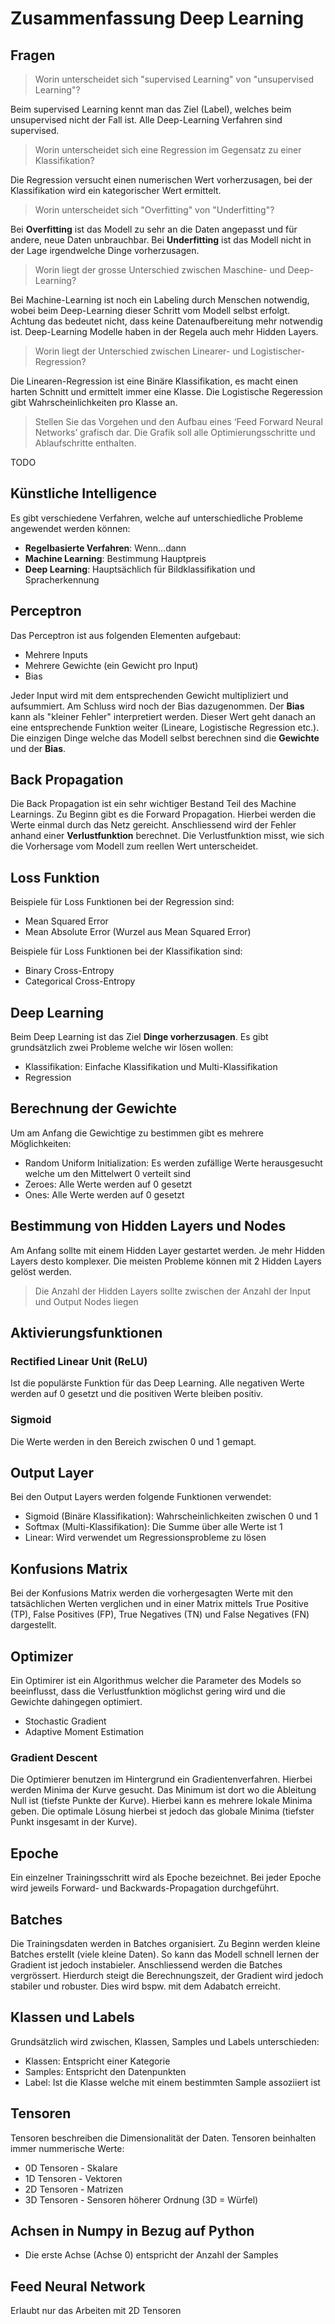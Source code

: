 # Zusammenfassung Deep Learning

## Fragen

> Worin unterscheidet sich "supervised Learning" von "unsupervised Learning"?

Beim supervised Learning kennt man das Ziel (Label), welches beim unsupervised nicht der Fall ist. Alle Deep-Learning Verfahren sind supervised.

> Worin unterscheidet sich eine Regression im Gegensatz zu einer Klassifikation?

Die Regression versucht einen numerischen Wert vorherzusagen, bei der Klassifikation wird ein kategorischer Wert ermittelt. 

> Worin unterscheidet sich "Overfitting" von "Underfitting"?

Bei **Overfitting** ist das Modell zu sehr an die Daten angepasst und für andere, neue Daten unbrauchbar. Bei **Underfitting** ist das Modell nicht in der Lage irgendwelche Dinge vorherzusagen.

> Worin liegt der grosse Unterschied zwischen Maschine- und Deep-Learning?

Bei Machine-Learning ist noch ein Labeling durch Menschen notwendig, wobei beim Deep-Learning dieser Schritt vom Modell selbst erfolgt. Achtung das bedeutet nicht, dass keine Datenaufbereitung mehr notwendig ist. Deep-Learning Modelle haben in der Regela auch mehr Hidden Layers.

> Worin liegt der Unterschied zwischen Linearer- und Logistischer-Regression?

Die Linearen-Regression ist eine Binäre Klassifikation, es macht einen harten Schnitt und ermittelt immer eine Klasse. Die Logistische Regeression gibt Wahrscheinlichkeiten pro Klasse an.

> Stellen Sie das Vorgehen und den Aufbau eines ‘Feed Forward Neural Networks’ grafisch dar. Die Grafik soll alle Optimierungsschritte und Ablaufschritte enthalten.

TODO

## Künstliche Intelligence 

Es gibt verschiedene Verfahren, welche auf unterschiedliche Probleme angewendet werden können:

- **Regelbasierte Verfahren**: Wenn...dann
- **Machine Learning**: Bestimmung Hauptpreis 
- **Deep Learning**: Hauptsächlich für Bildklassifikation und Spracherkennung 

## Perceptron

Das Perceptron ist aus folgenden Elementen aufgebaut:
- Mehrere Inputs
- Mehrere Gewichte (ein Gewicht pro Input)
- Bias

Jeder Input wird mit dem entsprechenden Gewicht multipliziert und aufsummiert. Am Schluss wird noch der Bias dazugenommen. Der **Bias** kann als "kleiner Fehler" interpretiert werden. Dieser Wert geht danach an eine entsprechende Funktion weiter (Lineare, Logistische Regression etc.). Die einzigen Dinge welche das Modell selbst berechnen sind die **Gewichte** und der **Bias**.

## Back Propagation
Die Back Propagation ist ein sehr wichtiger Bestand Teil des Machine Learnings. Zu Beginn gibt es die Forward Propagation. Hierbei werden die Werte einmal durch das Netz gereicht. Anschliessend wird der Fehler anhand einer **Verlustfunktion** berechnet. Die Verlustfunktion misst, wie sich die Vorhersage vom Modell zum reellen Wert unterscheidet.

## Loss Funktion
Beispiele für Loss Funktionen bei der Regression sind:

- Mean Squared Error
- Mean Absolute Error (Wurzel aus Mean Squared Error)

Beispiele für Loss Funktionen bei der Klassifikation sind:

- Binary Cross-Entropy
- Categorical Cross-Entropy

## Deep Learning
Beim Deep Learning ist das Ziel **Dinge vorherzusagen**. Es gibt grundsätzlich zwei Probleme welche wir lösen wollen:

- Klassifikation: Einfache Klassifikation und Multi-Klassifikation
- Regression


## Berechnung der Gewichte
Um am Anfang die Gewichtige zu bestimmen gibt es mehrere Möglichkeiten:

- Random Uniform Initialization: Es werden zufällige Werte herausgesucht welche um den Mittelwert 0 verteilt sind
- Zeroes: Alle Werte werden auf 0 gesetzt
- Ones: Alle Werte werden auf 0 gesetzt

## Bestimmung von Hidden Layers und Nodes

Am Anfang sollte mit einem Hidden Layer gestartet werden. Je mehr Hidden Layers desto komplexer. Die meisten Probleme können mit 2 Hidden Layers gelöst werden.

> Die Anzahl der Hidden Layers sollte zwischen der Anzahl der Input und Output Nodes liegen

## Aktivierungsfunktionen

### Rectified Linear Unit (ReLU)
Ist die populärste Funktion für das Deep Learning. Alle negativen Werte werden auf 0 gesetzt und die positiven Werte bleiben positiv.

### Sigmoid
Die Werte werden in den Bereich zwischen 0 und 1 gemapt.

## Output Layer
Bei den Output Layers werden folgende Funktionen verwendet:

- Sigmoid (Binäre Klassifikation): Wahrscheinlichkeiten zwischen 0 und 1
- Softmax (Multi-Klassifikation): Die Summe über alle Werte ist 1 
- Linear: Wird verwendet um Regressionsprobleme zu lösen

## Konfusions Matrix
Bei der Konfusions Matrix werden die vorhergesagten Werte mit den tatsächlichen Werten verglichen und in einer Matrix mittels True Positive (TP), False Positives (FP), True Negatives (TN) und False Negatives (FN) dargestellt.

## Optimizer
Ein Optimirer ist ein Algorithmus welcher die Parameter des Models so beeinflusst, dass die Verlustfunktion möglichst gering wird und die Gewichte dahingegen optimiert.

- Stochastic Gradient
- Adaptive Moment Estimation

### Gradient Descent
Die Optimierer benutzen im Hintergrund ein Gradientenverfahren. Hierbei werden Minima der Kurve gesucht. Das Minimum ist dort wo die Ableitung Null ist (tiefste Punkte der Kurve). Hierbei kann es mehrere lokale Minima geben. Die optimale Lösung hierbei st jedoch das globale Minima (tiefster Punkt insgesamt in der Kurve).

## Epoche
Ein einzelner Trainingsschritt wird als Epoche bezeichnet. Bei jeder Epoche wird jeweils Forward- und Backwards-Propagation durchgeführt.

## Batches
Die Trainingsdaten werden in Batches organisiert. Zu Beginn werden kleine Batches erstellt (viele kleine Daten). So kann das Modell schnell lernen der Gradient ist jedoch instabieler. Anschliessend werden die Batches vergrössert. Hierdurch steigt die Berechnungszeit, der Gradient wird jedoch stabiler und robuster. Dies wird bspw. mit dem Adabatch erreicht.

## Klassen und Labels
Grundsätzlich wird zwischen, Klassen, Samples und Labels unterschieden:

- Klassen: Entspricht einer Kategorie
- Samples: Entspricht den Datenpunkten
- Label: Ist die Klasse welche mit einem bestimmten Sample assoziiert ist

## Tensoren
Tensoren beschreiben die Dimensionalität der Daten. Tensoren beinhalten immer nummerische Werte:

- 0D Tensoren - Skalare
- 1D Tensoren - Vektoren
- 2D Tensoren - Matrizen
- 3D Tensoren - Sensoren höherer Ordnung (3D = Würfel)

## Achsen in Numpy in Bezug auf Python

- Die erste Achse (Achse 0) entspricht der Anzahl der Samples

## Feed Neural Network
Erlaubt nur das Arbeiten mit 2D Tensoren

